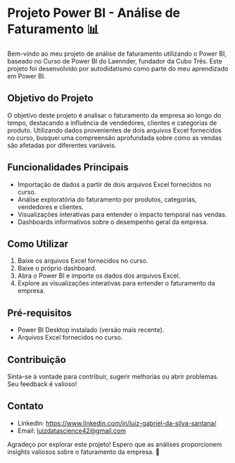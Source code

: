 # Projeto Power BI - Análise de Faturamento 📊

Bem-vindo ao meu projeto de análise de faturamento utilizando o Power BI, baseado no Curso de Power BI do Laennder, fundador da Cubo Três. Este projeto foi desenvolvido por autodidatismo como parte do meu aprendizado em Power BI.

## Objetivo do Projeto

O objetivo deste projeto é analisar o faturamento da empresa ao longo do tempo, destacando a influência de vendedores, clientes e categorias de produto. Utilizando dados provenientes de dois arquivos Excel fornecidos no curso, busquei uma compreensão aprofundada sobre como as vendas são afetadas por diferentes variáveis.

## Funcionalidades Principais

- Importação de dados a partir de dois arquivos Excel fornecidos no curso.
- Análise exploratória do faturamento por produtos, categorias, vendedores e clientes.
- Visualizações interativas para entender o impacto temporal nas vendas.
- Dashboards informativos sobre o desempenho geral da empresa.

## Como Utilizar

1. Baixe os arquivos Excel fornecidos no curso.
2. Baixe o próprio dashboard.
3. Abra o Power BI e importe os dados dos arquivos Excel.
4. Explore as visualizações interativas para entender o faturamento da empresa.

## Pré-requisitos

- Power BI Desktop instalado (versão mais recente).
- Arquivos Excel fornecidos no curso.

## Contribuição

Sinta-se à vontade para contribuir, sugerir melhorias ou abrir problemas. Seu feedback é valioso!

## Contato

- LinkedIn: https://www.linkedin.com/in/luiz-gabriel-da-silva-santana/
- Email: luizdatascience42@gmail.com

Agradeço por explorar este projeto! Espero que as análises proporcionem insights valiosos sobre o faturamento da empresa. 🚀

